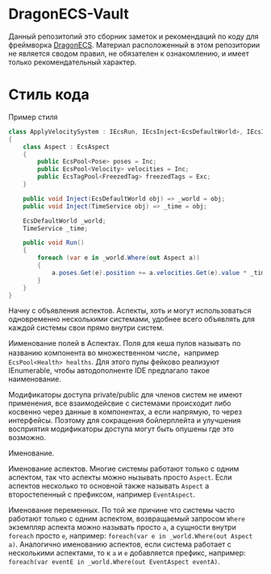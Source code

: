 # DragonECS-Vault
Данный репозитопий это сборник заметок и рекомендаций по коду для фреймворка [DragonECS](https://github.com/DCFApixels/DragonECS). Материал расположенный в этом репозитории не является сводом правил, не обязателен к ознакомлению, и имеет только рекомендательный характер.

# Стиль кода

Пример стиля
```csharp
class ApplyVelocitySystem : IEcsRun, IEcsInject<EcsDefaultWorld>, IEcsInject<TimeService>
{
    class Aspect : EcsAspect
    {
        public EcsPool<Pose> poses = Inc;
        public EcsPool<Velocity> velocities = Inc;
        public EcsTagPool<FreezedTag> freezedTags = Exc;
    }

    public void Inject(EcsDefaultWorld obj) => _world = obj;
    public void Inject(TimeService obj) => _time = obj;

    EcsDefaultWorld _world;
    TimeService _time;

    public void Run()
    {
        foreach (var e in _world.Where(out Aspect a))
        {
            a.poses.Get(e).position += a.velocities.Get(e).value * _time.DeltaTime;
        }
    }
}
```


Начну с объявления аспектов. Аспекты, хоть и могут использоваться одновременно несколькими системами, удобнее всего объявлять для каждой системы свои прямо внутри систем. 

Иименование полей в Аспектах. Поля для кеша пулов называть по названию компонента во множественном числе，например `EcsPool<Health> healths`. Для этого пулы фейково реализуют IEnumerable<T>, чтобы автодополненте IDE предлагало такое наименование.

Модификаторы доступа private/public для членов систем не имеют применения, все взаимодейсвие с системами происходит либо косвенно через данные в компонентах, а если напрямую, то через интерфейсы. Поэтому для сокращения бойлерплейта и улучшения восприятия модификаторы доступа могут быть опушены где это возможно.

Именование. 

Именование аспектов. Многие системы работают только с одним аспектом, так что аспекты можно нызывать просто `Aspect`. Если аспектов несколько то основной также называть `Aspect` а второстепенный с префиксом, например `EventAspect`. 

Именование переменных. По той же причине что системы часто работают только с одним аспектом, возвращаемый запросом `Where` экземпляр аспекта можно называть просто `a`, а сущности внутри `foreach` просто `e`, например: `foreach(var e in _world.Where(out Aspect a)`. Аналогично именованию аспектов, если система работает с несколькими аспектами, то к `a` и `e` добавляется префикс, например: `foreach(var eventE in _world.Where(out EventAspect eventA)`.

